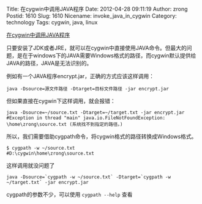 Title: 在cygwin中调用JAVA程序
Date: 2012-04-28 09:11:19
Author: zrong
Postid: 1610
Slug: 1610
Nicename: invoke_java_in_cygwin
Category: technology
Tags: cygwin, java, linux

[在cygwin中调用JAVA程序](http://zengrong.net/post/1610.htm)

只要安装了JDK或者JRE，就可以在cygwin中直接使用JAVA命令。但最大的问题，是在于windows下的JAVA需要Windows格式的路径，而cygwin默认提供给JAVA的路径，JAVA是无法识别的。

例如有一个JAVA程序encrypt.jar，正确的方式应该这样调用：<!--more-->

```
java -Dsource=源文件路径 -Dtarget=目标文件路径 -jar encrypt.jar
```

但如果直接在cygwin下这样调用，就会报错：

``` shell
java -Dsource=~/source.txt -Dtarget=~/target.txt -jar encrypt.jar
#Exception in thread "main" java.io.FileNotFoundException: \home\zrong\source.txt (系统找不到指定的路径。)
```

所以，我们需要借助cygpath命令，将cygwin格式的路径转换成Windows格式。

``` shell
$ cygpath -w ~/source.txt
#D:\cygwin\home\zrong\source.txt
```

这样调用就没问题了

``` shell
java -Dsource=`cygpath -w ~/source.txt` -Dtarget=`cygpath -w ~/target.txt` -jar encrypt.jar
```

cygpath的参数不少，可以使用 `cygpath --help` 查看
